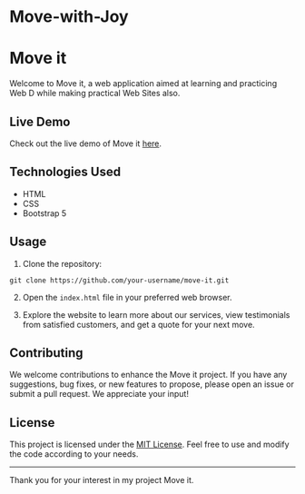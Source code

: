 # Move-with-Joy

# Move it

Welcome to Move it, a web application aimed at learning and practicing Web D while making practical Web Sites also.

## Live Demo

Check out the live demo of Move it [here](https://pantharshit007.github.io/Move-with-Joy/).
## Technologies Used

- HTML
- CSS
- Bootstrap 5

## Usage

1. Clone the repository:

```
git clone https://github.com/your-username/move-it.git
```

2. Open the `index.html` file in your preferred web browser.

3. Explore the website to learn more about our services, view testimonials from satisfied customers, and get a quote for your next move.

## Contributing

We welcome contributions to enhance the Move it project. If you have any suggestions, bug fixes, or new features to propose, please open an issue or submit a pull request. We appreciate your input!

## License

This project is licensed under the [MIT License](LICENSE). Feel free to use and modify the code according to your needs.

---

Thank you for your interest in my project Move it.

